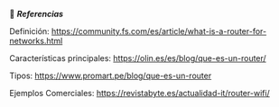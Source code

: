 
📑 **_Referencias_**

Definición:
https://community.fs.com/es/article/what-is-a-router-for-networks.html

Características principales:
https://olin.es/es/blog/que-es-un-router/

Tipos:
https://www.promart.pe/blog/que-es-un-router

Ejemplos Comerciales:
https://revistabyte.es/actualidad-it/router-wifi/
